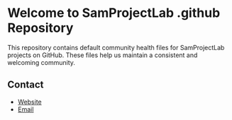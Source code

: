 # Welcome to SamProjectLab .github Repository

This repository contains default community health files for SamProjectLab projects on GitHub. These files help us maintain a consistent and welcoming community.

## Contact
- [Website](https://www.samprojectlab.github.io)
- [Email](mailto:moraissamuel@gmail.com)

